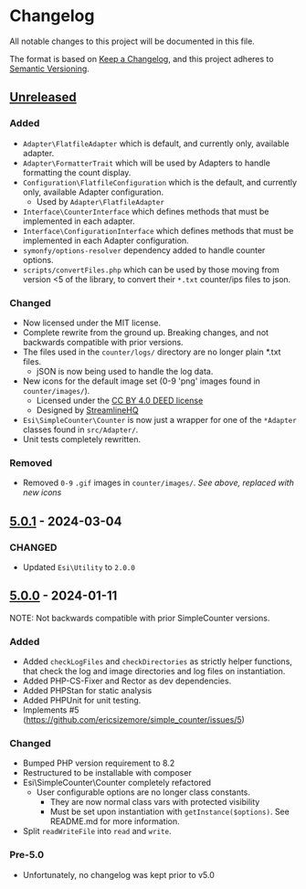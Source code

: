 # Changelog

All notable changes to this project will be documented in this file.

The format is based on [Keep a Changelog](https://keepachangelog.com/en/1.1.0/),
and this project adheres to [Semantic Versioning](https://semver.org/spec/v2.0.0.html).

## [Unreleased]

### Added

  * `Adapter\FlatfileAdapter` which is default, and currently only, available adapter.
  * `Adapter\FormatterTrait` which will be used by Adapters to handle formatting the count display.
  * `Configuration\FlatfileConfiguration` which is the default, and currently only, available Adapter configuration.
    * Used by `Adapter\FlatfileAdapter`
  * `Interface\CounterInterface` which defines methods that must be implemented in each adapter.
  * `Interface\ConfigurationInterface` which defines methods that must be implemented in each Adapter configuration.
  * `symonfy/options-resolver` dependency added to handle counter options.
  * `scripts/convertFiles.php` which can be used by those moving from version <5 of the library, to convert their `*.txt` counter/ips files to json.

### Changed

  * Now licensed under the MIT license.
  * Complete rewrite from the ground up. Breaking changes, and not backwards compatible with prior versions.
  * The files used in the `counter/logs/` directory are no longer plain *.txt files.
    * jSON is now being used to handle the log data.
  * New icons for the default image set (0-9 'png' images found in `counter/images/`).
    * Licensed under the [CC BY 4.0 DEED license](https://creativecommons.org/licenses/by/4.0/)
    * Designed by [StreamlineHQ](https://www.streamlinehq.com/freebies/typeface)
  * `Esi\SimpleCounter\Counter` is now just a wrapper for one of the `*Adapter` classes found in `src/Adapter/`.
  * Unit tests completely rewritten.

### Removed

  * Removed `0-9` `.gif` images in `counter/images/`. *See above, replaced with new icons*


## [5.0.1] - 2024-03-04

### CHANGED

  * Updated `Esi\Utility` to `2.0.0`


## [5.0.0] - 2024-01-11

NOTE: Not backwards compatible with prior SimpleCounter versions.

### Added

  * Added `checkLogFiles` and `checkDirectories` as strictly helper functions, that check the log and image directories and log files on instantiation.
  * Added PHP-CS-Fixer and Rector as dev dependencies.
  * Added PHPStan for static analysis
  * Added PHPUnit for unit testing.
  * Implements #5 (https://github.com/ericsizemore/simple_counter/issues/5)

### Changed

  * Bumped PHP version requirement to 8.2
  * Restructured to be installable with composer
  * Esi\SimpleCounter\Counter completely refactored
    * User configurable options are no longer class constants.
      * They are now normal class vars with protected visibility
      * Must be set upon instantiation with `getInstance($options)`. See README.md for more information.
  * Split `readWriteFile` into `read` and `write`.


### Pre-5.0

  * Unfortunately, no changelog was kept prior to v5.0


[unreleased]: https://github.com/ericsizemore/simple_counter/compare/5.0.x...6.x-dev
[5.0.1]: https://github.com/ericsizemore/simple_counter/compare/v5.0.0...v5.0.1
[5.0.0]: https://github.com/ericsizemore/simple_counter/compare/4.0.x...v5.0.0